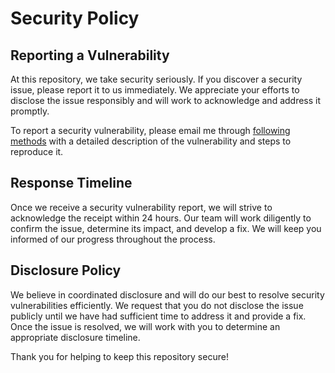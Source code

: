# Security Policy

## Reporting a Vulnerability

At this repository, we take security seriously. If you discover a security issue, please report it to us immediately. We appreciate your efforts to disclose the issue responsibly and will work to acknowledge and address it promptly.

To report a security vulnerability, please email me through [following methods](https://github.com/dev1virtuoso/Documentation/blob/main/dev1virtuoso/Attachment/dev1virtuoso/carson-wu.md) with a detailed description of the vulnerability and steps to reproduce it.

## Response Timeline

Once we receive a security vulnerability report, we will strive to acknowledge the receipt within 24 hours. Our team will work diligently to confirm the issue, determine its impact, and develop a fix. We will keep you informed of our progress throughout the process.

## Disclosure Policy

We believe in coordinated disclosure and will do our best to resolve security vulnerabilities efficiently. We request that you do not disclose the issue publicly until we have had sufficient time to address it and provide a fix. Once the issue is resolved, we will work with you to determine an appropriate disclosure timeline.

Thank you for helping to keep this repository secure!
